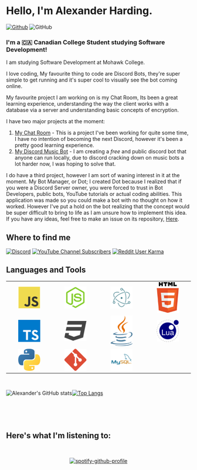 # Hello, I'm Alexander Harding.

[![Github](https://img.shields.io/github/followers/BackwardsUser?label=Follow)](https://github.com/BackwardsUser)
![GitHub](https://img.shields.io/github/license/BackwardsUser/BackwardsUser)

### I'm a 🇨🇦 Canadian College Student studying Software Development!

I am studying Software Development at Mohawk College.

I love coding, My favourite thing to code are Discord Bots, they're super simple to get running and it's super cool to visually see the bot coming online.

My favourite project I am working on is my Chat Room, Its been a great learning experience, understanding the way the client works with a database via a server and understanding basic concepts of encryption.

I have two major projects at the moment:
1. [My Chat Room](https://github.com/BackwardsUser/Basic-Chat-Room) - This is a project I've been working for quite some time, I have no intention of becoming the next Discord, however it's been a pretty good learning experience.
2. [My Discord Music Bot](https://github.com/BackwardsUser/RadioBot) - I am creating a *free* and public discord bot that anyone can run locally, due to discord cracking down on music bots a lot harder now, I was hoping to solve that.

I do have a third project, however I am sort of waning interest in it at the moment. My Bot Manager, or Dot; I created Dot because I realized that if you were a Discord Server owner, you were forced to trust in Bot Developers, public bots, YouTube tutorials or actual coding abilities. This application was made so you could make a bot with no thought on how it worked. However I've put a hold on the bot realizing that the concept would be super difficult to bring to life as I am unsure how to implement this idea. If you have any ideas, feel free to make an issue on its repository, [Here](https://github.com/BackwardsUser/Dot-Bot-Manager/issues).

## Where to find me
[![Discord](https://img.shields.io/discord/1037779805376098356?color=%235865F2&style=flat-square)](https://discord.gg/9X6hEAupG6)
[![YouTube Channel Subscribers](https://img.shields.io/youtube/channel/subscribers/UC0PlE5BpxH_A_g0q5XqrrNw?color=%23ff0000&style=flat-square)](https://www.youtube.com/channel/UC0PlE5BpxH_A_g0q5XqrrNw?sub_confirmation=1)
[![Reddit User Karma](https://img.shields.io/reddit/user-karma/combined/Backwards_User__?color=%23ff4500&style=flat-square)](https://www.reddit.com/user/Backwards_User__)

## Languages and Tools
<table width="100">
<tr>
    <td align="center" width="190">
        <img src="./assets/images/javascript.svg" alt="JS" width="60">
    </td>
    <td align="center" width="190">
        <img src="./assets/images/node-js.svg" alt="NJS" width="60">
    </td>
    <td align="center" width="190">
        <img src="./assets/images/electron.svg" alt="electron" width="60">
    </td>
    <td align="center" width="190">
        <img src="./assets/images/html.svg" alt="HTML" width="60">
    </td> 
</tr>
<tr>
    <td align="center" width="190">
        <img src="./assets/images/typescript.svg" alt="TS" width="60">
    </td>
    <td align="center" width="190">
        <img src="./assets/images/css.svg" alt="CSS" width="60">
    </td>
    <td align="center" width="190">
        <img src="./assets/images/java.svg" alt="Java" width="60">
    </td>
    <td align="center" width="190">
        <img src="./assets/images/lua.svg" alt="lua" width="60">
    </td>
</tr>
<tr>
    <td align="center" width="190">
        <img src="./assets/images/python.svg" alt="PY" width="60">
    </td>
    <td align="center" width="190">
        <img src="./assets/images/git.svg" alt="git" width="60">
    </td>
    <td align="center" width="190">
        <img src="./assets/images/mysql.svg" alt="mysql" width="60">
    </td>
    <td align="center" width="190">
        <img src="" alt="" width="60">
    </td>
</tr>
</table>
&nbsp;

![Alexander's GitHub stats](https://github-readme-stats.vercel.app/api?username=BackwardsUser&show_icons=true&count_private=true&theme=transparent&title_color=dddddd&text_color=888888&icon_color=555555)[![Top Langs](https://github-readme-stats.vercel.app/api/top-langs/?username=BackwardsUser&layout=compact&theme=transparent&title_color=dddddd)](https://github.com/anuraghazra/github-readme-stats)

<br/>
<br/>
<br/>

## Here's what I'm listening to:
&nbsp;<div align="center">
[![spotify-github-profile](https://spotify-github-profile.vercel.app/api/view?uid=nxloawbwu9bvwag3boa8kqw35&cover_image=true&theme=default&show_offline=false&background_color=2d2d2dff&bar_color=53b14f&bar_color_cover=true)](https://spotify-github-profile.vercel.app/api/view?uid=nxloawbwu9bvwag3boa8kqw35&redirect=true)
</div>
